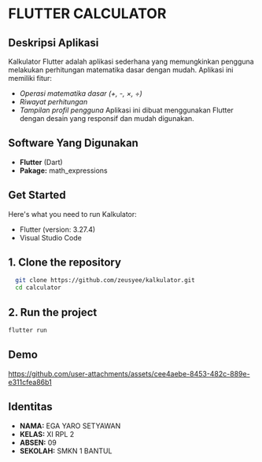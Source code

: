 # FLUTTER CALCULATOR
## Deskripsi Aplikasi
Kalkulator Flutter adalah aplikasi sederhana yang memungkinkan pengguna melakukan perhitungan matematika dasar dengan mudah. Aplikasi ini memiliki fitur:

- *Operasi matematika dasar (+, -, ×, ÷)*
- *Riwayat perhitungan*
- *Tampilan profil pengguna*
Aplikasi ini dibuat menggunakan Flutter dengan desain yang responsif dan mudah digunakan.

## Software Yang Digunakan
- **Flutter** (Dart)
- **Pakage:** math_expressions

## Get Started
Here's what you need to run Kalkulator:

- Flutter (version: 3.27.4)
- Visual Studio Code

## 1. Clone the repository
```bash
  git clone https://github.com/zeusyee/kalkulator.git
  cd calculator
```
## 2. Run the project
```bash
flutter run
```

## Demo

https://github.com/user-attachments/assets/cee4aebe-8453-482c-889e-e311cfea86b1

## Identitas
- **NAMA:**     EGA YARO SETYAWAN
- **KELAS:**    XI RPL 2
- **ABSEN:**    09
- **SEKOLAH:**  SMKN 1 BANTUL
